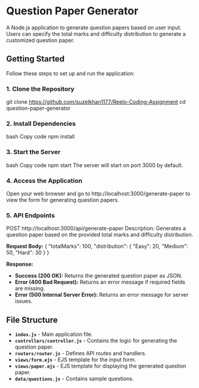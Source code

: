 # Question Paper Generator

A Node.js application to generate question papers based on user input. Users can specify the total marks and difficulty distribution to generate a customized question paper.

## Getting Started

Follow these steps to set up and run the application:

### 1. Clone the Repository


git clone https://github.com/suzelkhan1177/Reelo-Coding-Assignment
cd question-paper-generator
### 2. Install Dependencies
bash
Copy code
npm install
### 3. Start the Server
bash
Copy code
npm start
The server will start on port 3000 by default.

### 4. Access the Application
Open your web browser and go to http://localhost:3000/generate-paper to view the form for generating question papers.

 ### 5. API Endpoints
POST http://localhost:3000/api/generate-paper
Description: Generates a question paper based on the provided total marks and difficulty distribution.

**Request Body:**
{
  "totalMarks": 100,
  "distribution": {
    "Easy": 20,
    "Medium": 50,
    "Hard": 30
  }
}

**Response:**

- **Success (200 OK):** Returns the generated question paper as JSON.
- **Error (400 Bad Request):** Returns an error message if required fields are missing.
- **Error (500 Internal Server Error):** Returns an error message for server issues.


## File Structure

- **`index.js`** - Main application file.
- **`controllers/controller.js`** - Contains the logic for generating the question paper.
- **`routers/router.js`** - Defines API routes and handlers.
- **`views/form.ejs`** - EJS template for the input form.
- **`views/paper.ejs`** - EJS template for displaying the generated question paper.
- **`data/questions.js`** - Contains sample questions.
